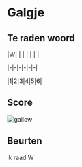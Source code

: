 # Galgje

## Te raden woord

|W| | | | | | |

|-|-|-|-|-|-|

|1|2|3|4|5|6|

## Score
![gallow](./images/2.png)

## Beurten
ik raad W
